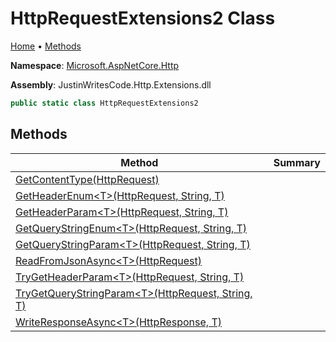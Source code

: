 # HttpRequestExtensions2 Class

[Home](../../../README.md) &#x2022; [Methods](#methods)

**Namespace**: [Microsoft.AspNetCore.Http](../README.md)

**Assembly**: JustinWritesCode\.Http\.Extensions\.dll

```csharp
public static class HttpRequestExtensions2
```

## Methods

| Method | Summary |
| ------ | ------- |
| [GetContentType(HttpRequest)](GetContentType/README.md) | |
| [GetHeaderEnum\<T\>(HttpRequest, String, T)](GetHeaderEnum/README.md) | |
| [GetHeaderParam\<T\>(HttpRequest, String, T)](GetHeaderParam/README.md) | |
| [GetQueryStringEnum\<T\>(HttpRequest, String, T)](GetQueryStringEnum/README.md) | |
| [GetQueryStringParam\<T\>(HttpRequest, String, T)](GetQueryStringParam/README.md) | |
| [ReadFromJsonAsync\<T\>(HttpRequest)](ReadFromJsonAsync/README.md) | |
| [TryGetHeaderParam\<T\>(HttpRequest, String, T)](TryGetHeaderParam/README.md) | |
| [TryGetQueryStringParam\<T\>(HttpRequest, String, T)](TryGetQueryStringParam/README.md) | |
| [WriteResponseAsync\<T\>(HttpResponse, T)](WriteResponseAsync/README.md) | |

